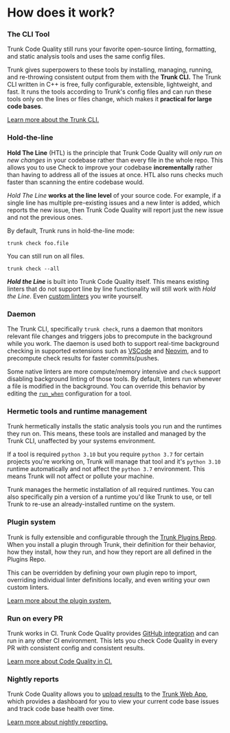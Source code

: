 # How does it work?

### The CLI Tool

Trunk Code Quality still runs your favorite open-source linting, formatting, and static analysis tools and uses the same config files.&#x20;

Trunk gives superpowers to these tools by installing, managing, running, and re-throwing consistent output from them with the **Trunk CLI.** The Trunk CLI written in C++ is free, fully configurable, extensible, lightweight, and fast. It runs the tools according to Trunk's config files and can run these tools only on the lines or files change, which makes it **practical for large code bases**.

[Learn more about the Trunk CLI.](../../cli/)

### Hold-the-line

**Hold The Line** (HTL) is the principle that Trunk Code Quality will _only run on new changes_ in your codebase rather than every file in the whole repo. This allows you to use Check to improve your codebase **incrementally** rather than having to address all of the issues at once. HTL also runs checks much faster than scanning the entire codebase would.

_Hold The Line_ **works at the line level** of your source code. For example, if a single line has multiple pre-existing issues and a new linter is added, which reports the new issue, then Trunk Code Quality will report just the new issue and not the previous ones.

By default, Trunk runs in hold-the-line mode:

```
trunk check foo.file
```

You can still run on all files.

```
trunk check --all
```

_**Hold the Line**_ is built into Trunk Code Quality itself. This means existing linters that do not support line by line functionality will still work with _Hold the Line_. Even [custom linters](../linters/custom-linters.md) you write yourself.

### Daemon

The Trunk CLI, specifically `trunk check`, runs a daemon that monitors relevant file changes and triggers jobs to precompute in the background while you work. The daemon is used both to support real-time background checking in supported extensions such as [VSCode](../ide-integration/vscode.md) and [Neovim](../ide-integration/neovim.md), and to precompute check results for faster commits/pushes.&#x20;

Some native linters are more compute/memory intensive and `check` support disabling background linting of those tools. By default, linters run whenever a file is modified in the background. You can override this behavior by editing the [`run_when`](../../cli/configuration/lint/commands.md#run\_when) configuration for a tool.

### Hermetic tools and runtime management

Trunk hermetically installs the static analysis tools you run and the runtimes they run on. This means, these tools are installed and managed by the Trunk CLI, unaffected by your systems environment.

If a tool is required `python 3.10` but you require `python 3.7` for certain projects you're working on, Trunk will manage that tool and it's `python 3.10` runtime automatically and not affect the `python 3.7` environment. This means Trunk will not affect or pollute your machine.

Trunk manages the hermetic installation of all required runtimes. You can also specifically pin a version of a runtime you'd like Trunk to use, or tell Trunk to re-use an already-installed runtime on the system.

### Plugin system

Trunk is fully extensible and configurable through the [Trunk Plugins Repo](https://github.com/trunk-io/plugins/). When you install a plugin through Trunk, their definition for their behavior, how they install, how they run, and how they report are all defined in the Plugins Repo.

This can be overridden by defining your own plugin repo to import, overriding individual linter definitions locally, and even writing your own custom linters.

[Learn more about the plugin system.](../../cli/configuration/plugins/)

### Run on every PR

Trunk works in CI. Trunk Code Quality provides [GitHub integration](../ci-setup/github-integration.md) and can run in any other CI environment. This lets you check Code Quality in every PR with consistent config and consistent results.

[Learn more about Code Quality in CI.](../ci-setup.md)

### Nightly reports

Trunk Code Quality allows you to [upload results](../ci-setup.md) to the [Trunk Web App](https://app.trunk.io/), which provides a dashboard for you to view your current code base issues and track code base health over time.

[Learn more about nightly reporting.](how-does-it-work.md#nightly-reports)
